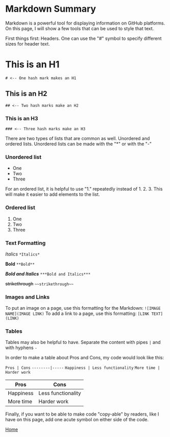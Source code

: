 # Markdown Summary

Markdown is a powerful tool for displaying information on GitHub platforms. On this page, I will show a few tools that can be used to style that text.

First things first: Headers. One can use the "#" symbol to specify different sizes for header text. 

# This is an H1
```# <-- One hash mark makes an H1```
## This is an H2
```## <-- Two hash marks make an H2```
### This is an H3
```### <-- Three hash marks make an H3```

There are two types of lists that are common as well. Unordered and ordered lists. Unordered lists can be made with the "\*" or with the "-"

### Unordered list
* One
* Two
* Three

For an ordered list, it is helpful to use "1." repeatedly instead of 1. 2. 3. This will make it easier to add elements to the list. 

### Ordered list
1. One
1. Two
1. Three

### Text Formatting

*Italics*
```*Italics*```

**Bold**
```**Bold**```

***Bold and Italics***
```***Bold and Italics***```

~~strikethrough~~
```~~strikethrough~~```

### Images and Links

To put an image on a page, use this formatting for the Markdown:
```![IMAGE NAME](IMAGE LINK)```
To add a link to a page, use this formatting:
```[LINK TEXT](LINK)```

### Tables

Tables may also be helpful to have. Separate the content with pipes ```|``` and with hyphens ```-``` 

In order to make a table about Pros and Cons, my code would look like this:

```Pros | Cons```
```--------|-----```
```Happiness | Less functionality```
```More time | Harder work```

Pros | Cons
--------|-----
Happiness | Less functionality
More time | Harder work

Finally, if you want to be able to make code "copy-able" by readers, like I have on this page, add one acute symbol on either side of the code.

[Home](https://peymade.github.io/reading-notes/)